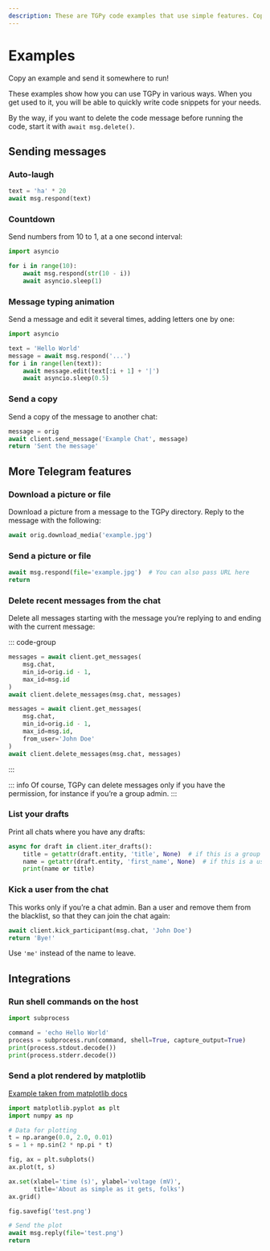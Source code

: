 ```yaml
---
description: These are TGPy code examples that use simple features. Copy an example and send it somewhere to run!
---
```


# Examples

Copy an example and send it somewhere to run!

These examples show how you can use TGPy in various ways.
When you get used to it, you will be able to quickly write code snippets for your needs.

By the way, if you want to delete the code message before running the code, start it with `await msg.delete()`.

## Sending messages

### Auto-laugh

```python
text = 'ha' * 20
await msg.respond(text)
```

### Countdown

Send numbers from 10 to 1, at a one second interval:

```python
import asyncio

for i in range(10):
    await msg.respond(str(10 - i))
    await asyncio.sleep(1)
```

### Message typing animation

Send a message and edit it several times, adding letters one by one:

```python
import asyncio

text = 'Hello World'
message = await msg.respond('...')
for i in range(len(text)):
    await message.edit(text[:i + 1] + '|')
    await asyncio.sleep(0.5)
```

### Send a copy

Send a copy of the message to another chat:

```python
message = orig
await client.send_message('Example Chat', message)
return 'Sent the message'
```

## More Telegram features

### Download a picture or file

Download a picture from a message to the TGPy directory. Reply to the message with the following:

```python
await orig.download_media('example.jpg')
```

### Send a picture or file

```python
await msg.respond(file='example.jpg')  # You can also pass URL here
return
```

### Delete recent messages from the chat

Delete all messages starting with the message you‘re replying to and ending with the current message:

::: code-group

```python [From all users]
messages = await client.get_messages(
    msg.chat,
    min_id=orig.id - 1,
    max_id=msg.id
)
await client.delete_messages(msg.chat, messages)
```

```python {5} [From a specified user]
messages = await client.get_messages(
    msg.chat,
    min_id=orig.id - 1,
    max_id=msg.id,
    from_user='John Doe'
)
await client.delete_messages(msg.chat, messages)
```

:::

::: info
Of course, TGPy can delete messages only if you have the permission, for instance if you’re a group admin.
:::

### List your drafts

Print all chats where you have any drafts:

```python
async for draft in client.iter_drafts():
    title = getattr(draft.entity, 'title', None)  # if this is a group or a channel
    name = getattr(draft.entity, 'first_name', None)  # if this is a user
    print(name or title)
```

### Kick a user from the chat

This works only if you’re a chat admin. Ban a user and remove them from the blacklist, so that they can join the chat
again:

```python
await client.kick_participant(msg.chat, 'John Doe')
return 'Bye!'
```

Use `'me'` instead of the name to leave.

## Integrations

### Run shell commands on the host

```python
import subprocess

command = 'echo Hello World'
process = subprocess.run(command, shell=True, capture_output=True)
print(process.stdout.decode())
print(process.stderr.decode())
```

### Send a plot rendered by matplotlib

[Example taken from matplotlib docs](https://matplotlib.org/stable/gallery/lines_bars_and_markers/simple_plot.html)

```python
import matplotlib.pyplot as plt
import numpy as np

# Data for plotting
t = np.arange(0.0, 2.0, 0.01)
s = 1 + np.sin(2 * np.pi * t)

fig, ax = plt.subplots()
ax.plot(t, s)

ax.set(xlabel='time (s)', ylabel='voltage (mV)',
       title='About as simple as it gets, folks')
ax.grid()

fig.savefig('test.png')

# Send the plot
await msg.reply(file='test.png')
return 
```
